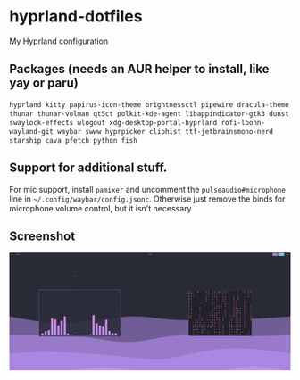 # hyprland-dotfiles
My Hyprland configuration

## Packages (needs an AUR helper to install, like yay or paru)
```
hyprland kitty papirus-icon-theme brightnessctl pipewire dracula-theme thunar thunar-volman qt5ct polkit-kde-agent libappindicator-gtk3 dunst swaylock-effects wlogout xdg-desktop-portal-hyprland rofi-lbonn-wayland-git waybar swww hyprpicker cliphist ttf-jetbrainsmono-nerd starship cava pfetch python fish
```
## Support for additional stuff.
For mic support, install ```pamixer``` and uncomment the ```pulseaudio#microphone``` line in ```~/.config/waybar/config.jsonc```. Otherwise just remove the binds for microphone volume control, but it isn't necessary


## Screenshot
![Gif](/screenshot.png)
